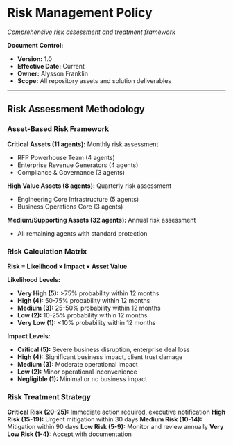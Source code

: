 # Risk Management Policy
*Comprehensive risk assessment and treatment framework*

**Document Control:**
- **Version:** 1.0
- **Effective Date:** Current
- **Owner:** Alysson Franklin
- **Scope:** All repository assets and solution deliverables

---

## Risk Assessment Methodology

### Asset-Based Risk Framework
**Critical Assets (11 agents):** Monthly risk assessment
- RFP Powerhouse Team (4 agents)
- Enterprise Revenue Generators (4 agents) 
- Compliance & Governance (3 agents)

**High Value Assets (8 agents):** Quarterly risk assessment
- Engineering Core Infrastructure (5 agents)
- Business Operations Core (3 agents)

**Medium/Supporting Assets (32 agents):** Annual risk assessment
- All remaining agents with standard protection

### Risk Calculation Matrix
**Risk = Likelihood × Impact × Asset Value**

**Likelihood Levels:**
- **Very High (5):** >75% probability within 12 months
- **High (4):** 50-75% probability within 12 months
- **Medium (3):** 25-50% probability within 12 months
- **Low (2):** 10-25% probability within 12 months
- **Very Low (1):** <10% probability within 12 months

**Impact Levels:**
- **Critical (5):** Severe business disruption, enterprise deal loss
- **High (4):** Significant business impact, client trust damage
- **Medium (3):** Moderate operational impact
- **Low (2):** Minor operational inconvenience
- **Negligible (1):** Minimal or no business impact

### Risk Treatment Strategy
**Critical Risk (20-25):** Immediate action required, executive notification
**High Risk (15-19):** Urgent mitigation within 30 days
**Medium Risk (10-14):** Mitigation within 90 days
**Low Risk (5-9):** Monitor and review annually
**Very Low Risk (1-4):** Accept with documentation